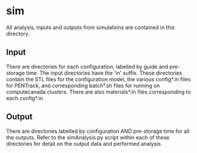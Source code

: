 # sim

All analysis, inputs and outputs from simulations are contained in this directory. 

## Input

There are directories for each configuration, labelled by guide and pre-storage time. The input directories have the 'in' suffix. These directories contain the STL files for the configuration model, the various config*.in files for PENTrack, and corresponding batch*.sh files for running on computecanada clusters. There are also materials*.in files corresponding to each config*.in

## Output

There are directories labelled by configuration AND pre-storage time for all the outputs. Refer to the simAnalysis.py script within each of these directories for detail on the output data and performed analysis.
